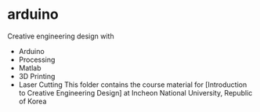 # arduino
Creative engineering design with 
- Arduino
- Processing
- Matlab
- 3D Printing
- Laser Cutting
This folder contains the course material for [Introduction to Creative Engineering Design] at Incheon National University, Republic of Korea
